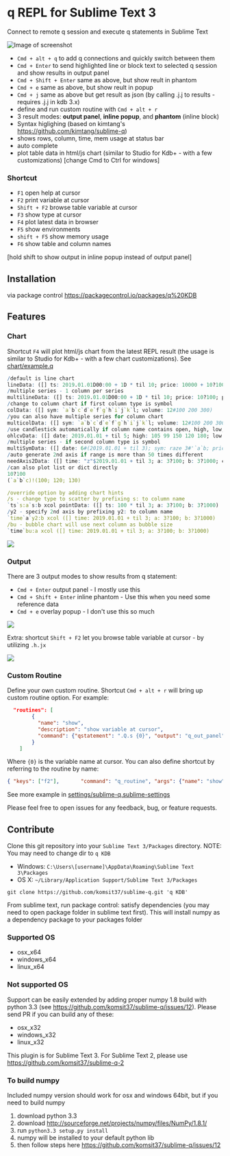 # q REPL for Sublime Text 3
Connect to remote q session and execute q statements in Sublime Text

![Image of screenshot](./resources/showcase.gif)

* `Cmd + alt + q` to add q connections and quickly switch between them
* `Cmd + Enter` to send highlighted line or block text to selected q session and show results in output panel
* `Cmd + Shift + Enter` same as above, but show reult in phantom
* `Cmd + e` same as above, but show reult in popup
* `Cmd + j` same as above but get result as json (by calling .j.j to results - requires .j.j in kdb 3.x)
* define and run custom routine with `Cmd + alt + r`
* 3 result modes: **output panel**, **inline popup**, and **phantom** (inline block)
* Syntax higlighing (based on kimtang's https://github.com/kimtang/sublime-q)
* shows rows, column, time, mem usage at status bar
* auto complete
* plot table data in html/js chart (similar to Studio for Kdb+ - with a few customizations)
[change Cmd to Ctrl for windows]

### Shortcut

* `F1` open help at cursor
* `F2` print variable at cursor
* `Shift + F2` browse table variable at cursor
* `F3` show type at cursor
* `F4` plot latest data in browser
* `F5` show environments
* `shift + F5` show memory usage
* `F6` show table and column names

[hold shift to show output in inline popup instead of output panel]


## Installation
via package control https://packagecontrol.io/packages/q%20KDB

## Features

### Chart
Shortcut `F4` will plot html/js chart from the latest REPL result (the usage is similar to Studio for Kdb+ - with a few chart customizations). See [chart/example.q](./chart/example.q)

```q
/default is line chart
lineData: ([] ts: 2019.01.01D00:00 + 1D * til 10; price: 10000 + 10?100)
/multiple series - 1 column per series
multilineData: ([] ts: 2019.01.01D00:00 + 1D * til 10; price: 10?100; price2: 10?200)
/change to column chart if first column type is symbol
colData: ([] sym: `a`b`c`d`e`f`g`h`i`j`k`l; volume: 12#100 200 300)
/you can also have multiple series for column chart
multicolData: ([] sym: `a`b`c`d`e`f`g`h`i`j`k`l; volume: 12#100 200 300; volume2: 12#400 330 210)
/use candlestick automatically if column name contains open, high, low, close. with optional volume column
ohlcvData: ([] date: 2019.01.01 + til 5; high: 105 99 150 120 180; low: 99 84 110 110 150; close: 102 99 105 120 180; open: 100 90 110 120 140; volume: 10000 15000 9000 12000 11000)
/multiple series - if second column type is symbol
multiSymData: ([] date: 6#(2019.01.01 + til 3); sym: raze 3#'`a`b; price: 100 + 6?100)
/auto generate 2nd axis if range is more than 50 times different 
needAxis2Data: ([] time: "z"$2019.01.01 + til 3; a: 3?100; b: 3?1000; c: 3?100; d: 3?100000)
/can also plot list or dict directly
10?100
(`a`b`c)!(100; 120; 130)

/override option by adding chart hints
/s - change type to scatter by prefixing s: to column name
`ts`s:a`s:b xcol pointData: ([] ts: 100 * til 3; a: 3?100; b: 3?1000)
/y2 - specify 2nd axis by prefixing y2: to column name
`time`a`y2:b xcol ([] time: 2019.01.01 + til 3; a: 3?100; b: 3?1000)
/bu - bubble chart will use next column as bubble size
`time`bu:a xcol ([] time: 2019.01.01 + til 3; a: 3?100; b: 3?1000)
```

![](./resources/charts.png)

### Output
There are 3 output modes to show results from q statement:
* `Cmd + Enter` output panel - I mostly use this
* `Cmd + Shift + Enter` inline phantom - Use this when you need some reference data
* `Cmd + e` overlay popup - I don't use this so much

![](./resources/output.png)

Extra: shortcut `Shift + F2` let you browse table variable at cursor - by utilizing `.h.jx`

![](./resources/browse_phantom.png)

### Custom Routine
Define your own custom routine. Shortcut `Cmd + alt + r` will bring up custom routine option. For example:

```json
  "routines": [
		{
		  "name": "show",
		  "description": "show variable at cursor",
		  "command": {"qstatement": ".Q.s {0}", "output": "q_out_panel"}
		}
	]
```

Where `{0}` is the variable name at cursor. You can also define shortcut by referring to the routine by name:

```json
{ "keys": ["f2"],       "command": "q_routine", "args": {"name": "show"}, "context":[{ "key": "selector", "operator": "equal", "operand": "source.q" }]},
```

See more example in [settings/sublime-q.sublime-settings](./settings/sublime-q.sublime-settings)

Please feel free to open issues for any feedback, bug, or feature requests.

## Contribute

Clone this git repository into your `Sublime Text 3/Packages` directory.
NOTE: You may need to change dir to `q KDB`

* Windows: `C:\Users\[username]\AppData\Roaming\Sublime Text 3\Packages`
* OS X: `~/Library/Application Support/Sublime Text 3/Packages`

```
git clone https://github.com/komsit37/sublime-q.git 'q KDB'
```
From sublime text, run package control: satisfy dependencies (you may need to open package folder in sublime text first). This will install numpy as a dependency package to your packages folder

### Supported OS
* osx_x64
* windows_x64
* linux_x64

### Not supported OS
Support can be easily extended by adding proper numpy 1.8 build with python 3.3 (see https://github.com/komsit37/sublime-q/issues/12). Please send PR if you can build any of these:
* osx_x32
* windows_x32
* linux_x32

This plugin is for Sublime Text 3. For Sublime Text 2, please use https://github.com/komsit37/sublime-q-2

### To build numpy
Included numpy version should work for osx and windows 64bit, but if you need to build numpy

1. download python 3.3
2. download http://sourceforge.net/projects/numpy/files/NumPy/1.8.1/
3. run `python3.3 setup.py install`
4. numpy will be installed to your default python lib
5. then follow steps here https://github.com/komsit37/sublime-q/issues/12
